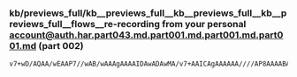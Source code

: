 ### kb/previews_full/kb__previews_full__kb__previews_full__kb__previews_full__flows__re-recording from your personal account@auth.har.part043.md.part001.md.part001.md.part001.md (part 002)

```md
v7+wD/AQAA/wEAAP7//wAB/wAAAgAAAAIDAwADAwMA/v7+AAICAgAAAAAA////AP8AAAABAQEAAAAAAAUEBAABAQEA////AAEBAQAAAAAA/v39AP7//wADAwMAAQEBAP8AAAAAAAAA/v//AAICAQACAAEA/wAAAP///wD9
```

```
